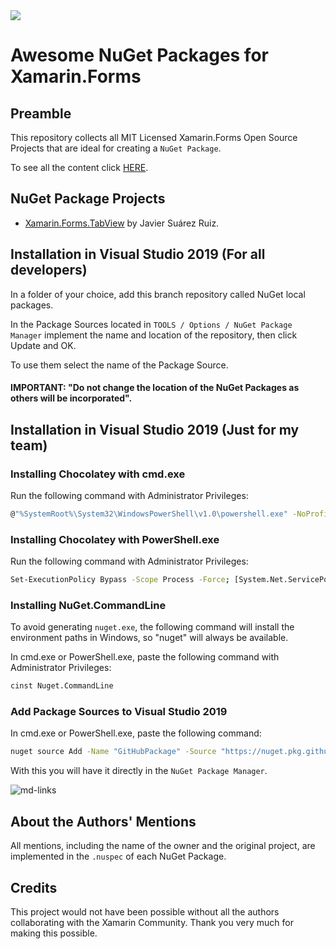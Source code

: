 <a href="https://github.com/danielmonettelli/Awesome-NuGet-Packages-for-Xamarin.Forms/packages">
<img src="https://raw.githubusercontent.com/danielmonettelli/Awesome-NuGet-Packages-for-Xamarin.Forms/master/Images_Readme/img_main.png?token=ADLXRJNSDSBZT573K5XD2CC676NSO"/>
</a>

# Awesome NuGet Packages for Xamarin.Forms

## Preamble

This repository collects all MIT Licensed Xamarin.Forms Open Source Projects that are ideal for creating a `NuGet Package`.

To see all the content click [HERE](https://github.com/danielmonettelli/Awesome-NuGet-Packages-for-Xamarin.Forms/packages).

## NuGet Package Projects

- [Xamarin.Forms.TabView](https://github.com/danielmonettelli/Awesome-NuGet-Packages-for-Xamarin.Forms/packages/287345) by Javier Suárez Ruiz.

## Installation in Visual Studio 2019 (For all developers)
In a folder of your choice, add this branch repository called NuGet local packages.

In the Package Sources located in `TOOLS / Options / NuGet Package Manager` implement the name and location of the repository, then click Update and OK.

To use them select the name of the Package Source.

#### IMPORTANT: "Do not change the location of the NuGet Packages as others will be incorporated".

## Installation in Visual Studio 2019 (Just for my team)

### Installing Chocolatey with cmd.exe

Run the following command with Administrator Privileges:

```sh
@"%SystemRoot%\System32\WindowsPowerShell\v1.0\powershell.exe" -NoProfile -InputFormat None -ExecutionPolicy Bypass -Command " [System.Net.ServicePointManager]::SecurityProtocol = 3072; iex ((New-Object System.Net.WebClient).DownloadString('https://chocolatey.org/install.ps1'))" && SET "PATH=%PATH%;%ALLUSERSPROFILE%\chocolatey\bin"
```

### Installing Chocolatey with PowerShell.exe

Run the following command with Administrator Privileges:

```sh
Set-ExecutionPolicy Bypass -Scope Process -Force; [System.Net.ServicePointManager]::SecurityProtocol = [System.Net.ServicePointManager]::SecurityProtocol -bor 3072; iex ((New-Object System.Net.WebClient).DownloadString('https://chocolatey.org/install.ps1'))
```

### Installing NuGet.CommandLine

To avoid generating `nuget.exe`, the following command will install the environment paths in Windows, so "nuget" will always be available.

In cmd.exe or PowerShell.exe, paste the following command with Administrator Privileges:

```sh
cinst Nuget.CommandLine
```

### Add Package Sources to Visual Studio 2019

In cmd.exe or PowerShell.exe, paste the following command:

```sh
nuget source Add -Name "GitHubPackage" -Source "https://nuget.pkg.github.com/danielmonettelli/index.json" -UserName danielmonettelli -Password MY_TOKEN
```

With this you will have it directly in the `NuGet Package Manager`.

![md-links](https://raw.githubusercontent.com/danielmonettelli/Awesome-NuGet-Packages-for-Xamarin.Forms/master/Images_Readme/NuGet_Package_Manager.png?token=ADLXRJJWCKB5FRMZXJOSZ3K673MRC)

## About the Authors' Mentions

All mentions, including the name of the owner and the original project, are implemented in the `.nuspec` of each NuGet Package.

## Credits

This project would not have been possible without all the authors collaborating with the Xamarin Community. Thank you very much for making this possible.